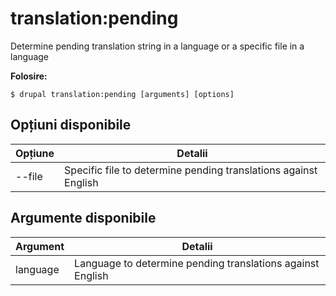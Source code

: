 # translation:pending
Determine pending translation string in a language or a specific file in a language

**Folosire:**
```
$ drupal translation:pending [arguments] [options]
```

## Opțiuni disponibile
Opțiune | Detalii
-------|-------------
--file | Specific file to determine pending translations against English

## Argumente disponibile
Argument | Detalii
---------|-------------
language | Language to determine pending translations against English

